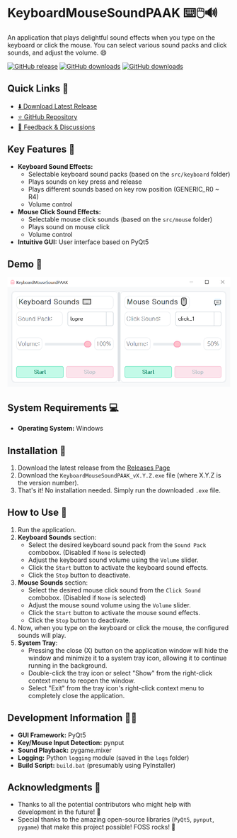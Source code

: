 # KeyboardMouseSoundPAAK ⌨️🖱️🔊

An application that plays delightful sound effects when you type on the keyboard or click the mouse. You can select various sound packs and click sounds, and adjust the volume. 😄

[![GitHub release](https://img.shields.io/github/release/htpaak/KeyboardMouseSoundPAAK.svg?logo=github)](https://github.com/htpaak/KeyboardMouseSoundPAAK/releases/latest)
[![GitHub downloads](https://img.shields.io/github/downloads/htpaak/KeyboardMouseSoundPAAK/latest/total.svg?logo=github)](https://github.com/htpaak/KeyboardMouseSoundPAAK/releases/latest)
[![GitHub downloads](https://img.shields.io/github/downloads/htpaak/KeyboardMouseSoundPAAK/total.svg?logo=github)](https://github.com/htpaak/KeyboardMouseSoundPAAK/releases)

## Quick Links 🔗

- [⬇️ Download Latest Release](https://github.com/htpaak/KeyboardMouseSoundPAAK/releases/latest)
- [⭐ GitHub Repository](https://github.com/htpaak/KeyboardMouseSoundPAAK)
- [💬 Feedback & Discussions](https://github.com/htpaak/KeyboardMouseSoundPAAK/discussions)

## Key Features 🌟

*   **Keyboard Sound Effects:**
    *   Selectable keyboard sound packs (based on the `src/keyboard` folder)
    *   Plays sounds on key press and release
    *   Plays different sounds based on key row position (GENERIC_R0 ~ R4)
    *   Volume control
*   **Mouse Click Sound Effects:**
    *   Selectable mouse click sounds (based on the `src/mouse` folder)
    *   Plays sound on mouse click
    *   Volume control
*   **Intuitive GUI:** User interface based on PyQt5

## Demo 📸

![Demo_1](assets/Demo_1.png)

## System Requirements 💻

*   **Operating System:** Windows

## Installation 🚀

1. Download the latest release from the [Releases Page](https://github.com/htpaak/KeyboardMouseSoundPAAK/releases/latest)
2. Download the `KeyboardMouseSoundPAAK_vX.Y.Z.exe` file (where X.Y.Z is the version number).
3. That's it! No installation needed. Simply run the downloaded `.exe` file.

## How to Use 📖

1.  Run the application.
2.  **Keyboard Sounds** section:
    *   Select the desired keyboard sound pack from the `Sound Pack` combobox. (Disabled if `None` is selected)
    *   Adjust the keyboard sound volume using the `Volume` slider.
    *   Click the `Start` button to activate the keyboard sound effects.
    *   Click the `Stop` button to deactivate.
3.  **Mouse Sounds** section:
    *   Select the desired mouse click sound from the `Click Sound` combobox. (Disabled if `None` is selected)
    *   Adjust the mouse sound volume using the `Volume` slider.
    *   Click the `Start` button to activate the mouse sound effects.
    *   Click the `Stop` button to deactivate.
4.  Now, when you type on the keyboard or click the mouse, the configured sounds will play.
5.  **System Tray**:
    *   Pressing the close (X) button on the application window will hide the window and minimize it to a system tray icon, allowing it to continue running in the background.
    *   Double-click the tray icon or select "Show" from the right-click context menu to reopen the window.
    *   Select "Exit" from the tray icon's right-click context menu to completely close the application.

## Development Information 👨‍💻

*   **GUI Framework:** PyQt5
*   **Key/Mouse Input Detection:** pynput
*   **Sound Playback:** pygame.mixer
*   **Logging:** Python `logging` module (saved in the `logs` folder)
*   **Build Script:** `build.bat` (presumably using PyInstaller)

## Acknowledgments 🙏

*   Thanks to all the potential contributors who might help with development in the future! 💖
*   Special thanks to the amazing open-source libraries (`PyQt5`, `pynput`, `pygame`) that make this project possible! FOSS rocks! 🤘